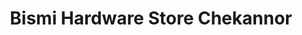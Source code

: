 ---
title: "Bismi Hardware Store Chekannor"
url: /edappal/bismi-hardware-store-chekannor/
shop: Eisenwaren
---